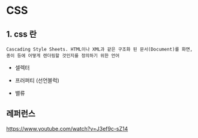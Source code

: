 # CSS

## 1. css 란

    Cascading Style Sheets. HTML이나 XML과 같은 구조화 된 문서(Document)를 화면, 종이 등에 어떻게 렌더링할 것인지를 정의하기 위한 언어

- 셀렉터

- 프러퍼티 (선언블럭)

- 밸류

## 레퍼런스

https://www.youtube.com/watch?v=J3ef9c-sZ14
